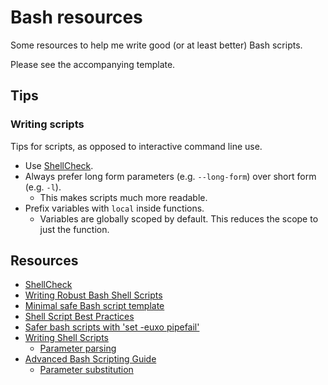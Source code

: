 # Bash resources

Some resources to help me write good (or at least better) Bash scripts.

Please see the accompanying template.

## Tips

### Writing scripts

Tips for scripts, as opposed to interactive command line use.

- Use [ShellCheck](https://www.shellcheck.net/).
- Always prefer long form parameters (e.g. `--long-form`) over short form (e.g. `-l`).
  - This makes scripts much more readable.
- Prefix variables with `local` inside functions.
  - Variables are globally scoped by default. This reduces the scope to just the function.

## Resources

- [ShellCheck](https://www.shellcheck.net/)
- [Writing Robust Bash Shell Scripts](https://www.davidpashley.com/articles/writing-robust-shell-scripts/)
- [Minimal safe Bash script template](https://betterdev.blog/minimal-safe-bash-script-template/)
- [Shell Script Best Practices](https://sharats.me/posts/shell-script-best-practices/)
- [Safer bash scripts with 'set -euxo pipefail'](https://vaneyckt.io/posts/safer_bash_scripts_with_set_euxo_pipefail/)
- [Writing Shell Scripts](https://linuxcommand.org/lc3_writing_shell_scripts.php)
  - [Parameter parsing](https://linuxcommand.org/lc3_wss0120.php)
- [Advanced Bash Scripting Guide](https://tldp.org/LDP/abs/html/index.html)
  - [Parameter substitution](https://tldp.org/LDP/abs/html/parameter-substitution.html)
